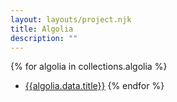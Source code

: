 ```yaml
---
layout: layouts/project.njk
title: Algolia
description: ""
---
```

{% for algolia in collections.algolia %}
- [{{algolia.data.title}}]({{algolia.url}})
{% endfor %}